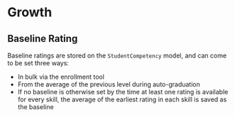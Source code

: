 # Growth

## Baseline Rating

Baseline ratings are stored on the `StudentCompetency` model, and can come to be set three ways:

- In bulk via the enrollment tool
- From the average of the previous level during auto-graduation
- If no baseline is otherwise set by the time at least one rating is available for every skill, the average of the earliest rating in each skill is saved as the baseline